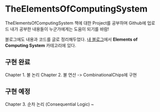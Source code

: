 # TheElementsOfComputingSystem
TheElementsOfComputingSystem 책에 대한 Project를 공부하며 Github에 업로드
내가 공부한 내용들이 누군가에게는 도움이 되기를 바람!

블로그에도 내용과 코드를 글로 정리해두었다.
[내 블로그](https://etst.tistory.com/)에서 **Elements of Computing System** 카테고리에 있다.

## 구현 완료
Chapter 1. 불 논리
Chapter 2. 불 연산
 -> CombinationalChips에 구현
 
## 구현 예정
Chapter 3. 순차 논리 (Consequential Logic) ~
